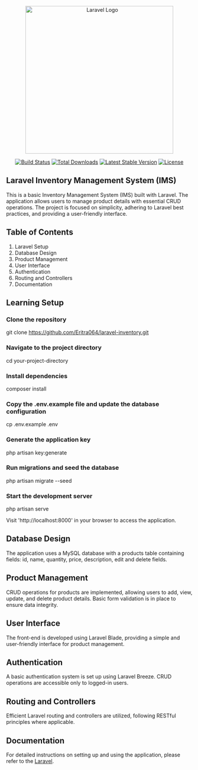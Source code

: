 <p align="center"><a href="https://laravel.com" target="_blank"><img src="https://raw.githubusercontent.com/laravel/art/master/logo-lockup/5%20SVG/2%20CMYK/1%20Full%20Color/laravel-logolockup-cmyk-red.svg" width="400" alt="Laravel Logo"></a></p>

<p align="center">
<a href="https://github.com/laravel/framework/actions"><img src="https://github.com/laravel/framework/workflows/tests/badge.svg" alt="Build Status"></a>
<a href="https://packagist.org/packages/laravel/framework"><img src="https://img.shields.io/packagist/dt/laravel/framework" alt="Total Downloads"></a>
<a href="https://packagist.org/packages/laravel/framework"><img src="https://img.shields.io/packagist/v/laravel/framework" alt="Latest Stable Version"></a>
<a href="https://packagist.org/packages/laravel/framework"><img src="https://img.shields.io/packagist/l/laravel/framework" alt="License"></a>
</p>

## Laravel Inventory Management System (IMS)

This is a basic Inventory Management System (IMS) built with Laravel. The application allows users to manage product details with essential CRUD operations. The project is focused on simplicity, adhering to Laravel best practices, and providing a user-friendly interface.

## Table of Contents

1. Laravel Setup
2. Database Design
3. Product Management
4. User Interface
5. Authentication
6. Routing and Controllers
7. Documentation

## Learning Setup

### Clone the repository

git clone https://github.com/Eritra064/laravel-inventory.git

### Navigate to the project directory

cd your-project-directory

### Install dependencies

composer install

### Copy the .env.example file and update the database configuration

cp .env.example .env

### Generate the application key

php artisan key:generate

### Run migrations and seed the database

php artisan migrate --seed

### Start the development server

php artisan serve

Visit 'http://localhost:8000' in your browser to access the application.

## Database Design

The application uses a MySQL database with a products table containing fields: id, name, quantity, price, description, edit and delete fields.

## Product Management

CRUD operations for products are implemented, allowing users to add, view, update, and delete product details. Basic form validation is in place to ensure data integrity.

## User Interface

The front-end is developed using Laravel Blade, providing a simple and user-friendly interface for product management.

## Authentication

A basic authentication system is set up using Laravel Breeze. CRUD operations are accessible only to logged-in users.

## Routing and Controllers

Efficient Laravel routing and controllers are utilized, following RESTful principles where applicable.

## Documentation

For detailed instructions on setting up and using the application, please refer to the <a href="https://laravel.com/">Laravel</a>.
